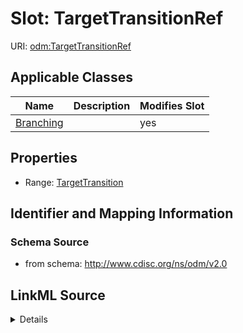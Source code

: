 # Slot: TargetTransitionRef

URI: [odm:TargetTransitionRef](http://www.cdisc.org/ns/odm/v2.0/TargetTransitionRef)



<!-- no inheritance hierarchy -->




## Applicable Classes

| Name | Description | Modifies Slot |
| --- | --- | --- |
[Branching](Branching.md) |  |  yes  |







## Properties

* Range: [TargetTransition](TargetTransition.md)





## Identifier and Mapping Information







### Schema Source


* from schema: http://www.cdisc.org/ns/odm/v2.0




## LinkML Source

<details>
```yaml
name: TargetTransitionRef
from_schema: http://www.cdisc.org/ns/odm/v2.0
rank: 1000
alias: TargetTransitionRef
domain_of:
- Branching
range: TargetTransition

```
</details>